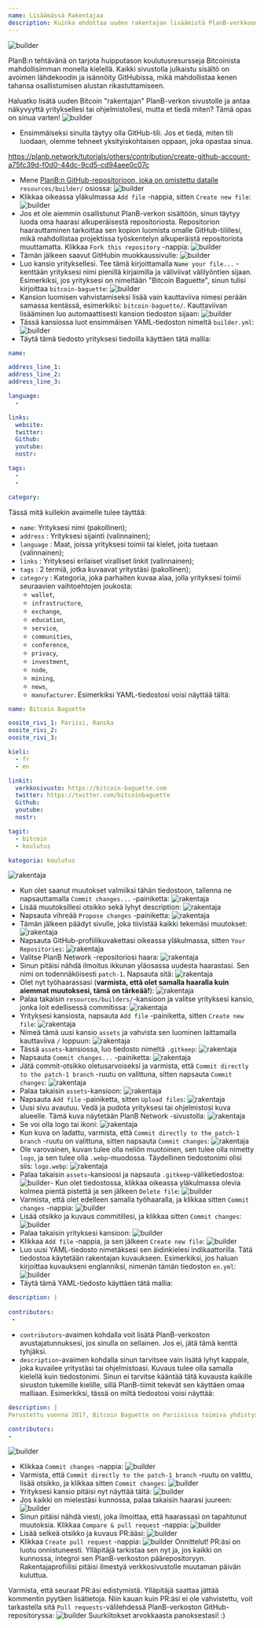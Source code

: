 ```yaml
---
name: Lisäämässä Rakentajaa
description: Kuinka ehdottaa uuden rakentajan lisäämistä PlanB-verkkoon?
---
```

![builder](assets/cover.webp)

PlanB:n tehtävänä on tarjota huipputason koulutusresursseja Bitcoinista mahdollisimman monella kielellä. Kaikki sivustolla julkaistu sisältö on avoimen lähdekoodin ja isännöity GitHubissa, mikä mahdollistaa kenen tahansa osallistumisen alustan rikastuttamiseen.

Haluatko lisätä uuden Bitcoin "rakentajan" PlanB-verkon sivustolle ja antaa näkyvyyttä yrityksellesi tai ohjelmistollesi, mutta et tiedä miten? Tämä opas on sinua varten!
![builder](assets/01.webp)
- Ensimmäiseksi sinulla täytyy olla GitHub-tili. Jos et tiedä, miten tili luodaan, olemme tehneet yksityiskohtaisen oppaan, joka opastaa sinua.

https://planb.network/tutorials/others/contribution/create-github-account-a75fc39d-f0d0-44dc-9cd5-cd94aee0c07c


- Mene [PlanB:n GitHub-repositorioon, joka on omistettu datalle](https://github.com/PlanB-Network/bitcoin-educational-content/tree/dev/resources/builders) `resources/builder/` osiossa:
![builder](assets/02.webp)
- Klikkaa oikeassa yläkulmassa `Add file` -nappia, sitten `Create new file`:
![builder](assets/03.webp)
- Jos et ole aiemmin osallistunut PlanB-verkon sisältöön, sinun täytyy luoda oma haarasi alkuperäisestä repositoriosta. Repositorion haarauttaminen tarkoittaa sen kopion luomista omalle GitHub-tilillesi, mikä mahdollistaa projektissa työskentelyn alkuperäistä repositoriota muuttamatta. Klikkaa `Fork this repository` -nappia:
![builder](assets/04.webp)
- Tämän jälkeen saavut GitHubin muokkaussivulle:
![builder](assets/05.webp)
- Luo kansio yrityksellesi. Tee tämä kirjoittamalla `Name your file...` -kenttään yrityksesi nimi pienillä kirjaimilla ja väliviivat välilyöntien sijaan. Esimerkiksi, jos yrityksesi on nimeltään "Bitcoin Baguette", sinun tulisi kirjoittaa `bitcoin-baguette`:
![builder](assets/06.webp)
- Kansion luomisen vahvistamiseksi lisää vain kauttaviiva nimesi perään samassa kentässä, esimerkiksi: `bitcoin-baguette/`. Kauttaviivan lisääminen luo automaattisesti kansion tiedoston sijaan:
![builder](assets/07.webp)
- Tässä kansiossa luot ensimmäisen YAML-tiedoston nimeltä `builder.yml`:
![builder](assets/08.webp)
- Täytä tämä tiedosto yrityksesi tiedoilla käyttäen tätä mallia:

```yaml
name:

address_line_1:
address_line_2:
address_line_3: 

language:
  - 

links:
  website:
  twitter:
  Github:
  youtube:
  nostr:

tags:
  - 
  - 

category:
```

Tässä mitä kullekin avaimelle tulee täyttää:
- `name`: Yrityksesi nimi (pakollinen);
- `address` : Yrityksesi sijainti (valinnainen);
- `language` : Maat, joissa yrityksesi toimii tai kielet, joita tuetaan (valinnainen);
- `links` : Yrityksesi erilaiset viralliset linkit (valinnainen);
- `tags` : 2 termiä, jotka kuvaavat yritystäsi (pakollinen);
- `category` : Kategoria, joka parhaiten kuvaa alaa, jolla yrityksesi toimii seuraavien vaihtoehtojen joukosta:
	- `wallet`,
	- `infrastructure`,
	- `exchange`,
	- `education`,
	- `service`,
	- `communities`,
	- `conference`,
	- `privacy`,
	- `investment`,
	- `node`,
	- `mining`,
	- `news`,
	- `manufacturer`.
Esimerkiksi YAML-tiedostosi voisi näyttää tältä:
```yaml
name: Bitcoin Baguette

osoite_rivi_1: Pariisi, Ranska
osoite_rivi_2:
osoite_rivi_3:

kieli:
  - fr
  - en

linkit:
  verkkosivusto: https://bitcoin-baguette.com
  twitter: https://twitter.com/bitcoinbaguette
  Github:
  youtube:
  nostr:

tagit:
  - bitcoin
  - koulutus

kategoria: koulutus
```

![rakentaja](assets/09.webp)
- Kun olet saanut muutokset valmiiksi tähän tiedostoon, tallenna ne napsauttamalla `Commit changes...` -painiketta:
![rakentaja](assets/10.webp)
- Lisää muutoksillesi otsikko sekä lyhyt description:
![rakentaja](assets/11.webp)
- Napsauta vihreää `Propose changes` -painiketta:
![rakentaja](assets/12.webp)
- Tämän jälkeen päädyt sivulle, joka tiivistää kaikki tekemäsi muutokset:
![rakentaja](assets/13.webp)
- Napsauta GitHub-profiilikuvakettasi oikeassa yläkulmassa, sitten `Your Repositories`:
![rakentaja](assets/14.webp)
- Valitse PlanB Network -repositoriosi haara:
![rakentaja](assets/15.webp)
- Sinun pitäisi nähdä ilmoitus ikkunan yläosassa uudesta haarastasi. Sen nimi on todennäköisesti `patch-1`. Napsauta sitä:
![rakentaja](assets/16.webp)
- Olet nyt työhaarassasi (**varmista, että olet samalla haaralla kuin aiemmat muutoksesi, tämä on tärkeää!**):
![rakentaja](assets/17.webp)
- Palaa takaisin `resources/builders/`-kansioon ja valitse yrityksesi kansio, jonka loit edellisessä commitissa:
![rakentaja](assets/18.webp)
- Yrityksesi kansiosta, napsauta `Add file` -painiketta, sitten `Create new file`:
![rakentaja](assets/19.webp)
- Nimeä tämä uusi kansio `assets` ja vahvista sen luominen laittamalla kauttaviiva `/` loppuun:
![rakentaja](assets/20.webp)
- Tässä `assets`-kansiossa, luo tiedosto nimeltä `.gitkeep`:
![rakentaja](assets/21.webp)
- Napsauta `Commit changes...` -painiketta:
![rakentaja](assets/22.webp)
- Jätä commit-otsikko oletusarvoiseksi ja varmista, että `Commit directly to the patch-1 branch` -ruutu on valittuna, sitten napsauta `Commit changes`:
![rakentaja](assets/23.webp)
- Palaa takaisin `assets`-kansioon:
![rakentaja](assets/24.webp)
- Napsauta `Add file` -painiketta, sitten `Upload files`:
![rakentaja](assets/25.webp)
- Uusi sivu avautuu. Vedä ja pudota yrityksesi tai ohjelmistosi kuva alueelle. Tämä kuva näytetään PlanB Network -sivustolla:
![rakentaja](assets/26.webp)
- Se voi olla logo tai ikoni:
![rakentaja](assets/27.webp)
- Kun kuva on ladattu, varmista, että `Commit directly to the patch-1 branch` -ruutu on valittuna, sitten napsauta `Commit changes`:
![rakentaja](assets/28.webp)
- Ole varovainen, kuvan tulee olla neliön muotoinen, sen tulee olla nimetty `logo`, ja sen tulee olla `.webp`-muodossa. Täydellinen tiedostonimi olisi siis: `logo.webp`:
![rakentaja](assets/29.webp)
- Palaa takaisin `assets`-kansioosi ja napsauta `.gitkeep`-väliketiedostoa:
![builder](assets/30.webp)- Kun olet tiedostossa, klikkaa oikeassa yläkulmassa olevia kolmea pientä pistettä ja sen jälkeen `Delete file`:
![builder](assets/31.webp)
- Varmista, että olet edelleen samalla työhaaralla, ja klikkaa sitten `Commit changes` -nappia:
![builder](assets/32.webp)
- Lisää otsikko ja kuvaus commitillesi, ja klikkaa sitten `Commit changes`:
![builder](assets/33.webp)
- Palaa takaisin yrityksesi kansioon:
![builder](assets/34.webp)
- Klikkaa `Add file` -nappia, ja sen jälkeen `Create new file`:
![builder](assets/35.webp)
- Luo uusi YAML-tiedosto nimetäksesi sen äidinkielesi indikaattorilla. Tätä tiedostoa käytetään rakentajan kuvaukseen. Esimerkiksi, jos haluan kirjoittaa kuvaukseni englanniksi, nimenän tämän tiedoston `en.yml`:
![builder](assets/36.webp)
- Täytä tämä YAML-tiedosto käyttäen tätä mallia:
```yaml
description: |
 
contributors:
 - 
```

- `contributors`-avaimen kohdalla voit lisätä PlanB-verkoston avustajatunnuksesi, jos sinulla on sellainen. Jos ei, jätä tämä kenttä tyhjäksi.
- `description`-avaimen kohdalla sinun tarvitsee vain lisätä lyhyt kappale, joka kuvailee yritystäsi tai ohjelmistoasi. Kuvaus tulee olla samalla kielellä kuin tiedostonimi. Sinun ei tarvitse kääntää tätä kuvausta kaikille sivuston tukemille kielille, sillä PlanB-tiimit tekevät sen käyttäen omaa malliaan. Esimerkiksi, tässä on miltä tiedostosi voisi näyttää:
```yaml
description: |
Perustettu vuonna 2017, Bitcoin Baguette on Pariisissa toimiva yhdistys, joka on omistautunut järjestämään Bitcoin-tapaamisia ja teknisiä työpajoja. Tuomme yhteen innostuneita, asiantuntijoita ja uteliaita mieliä tutkimaan ja keskustelemaan Bitcoin-teknologian monimutkaisuuksista. Tapahtumamme tarjoavat alustan tiedon jakamiselle, verkostoitumiselle ja syvemmän ymmärryksen saavuttamiselle Bitcoinin sisäisestä toiminnasta. Liity meihin Bitcoin Baguetten pariin ollaksesi osa Pariisin Bitcoin-yhteisöä ja pysyäksesi ajan tasalla alan viimeisimmistä edistysaskeleista.

contributors:
- 
```
![builder](assets/37.webp)
- Klikkaa `Commit changes` -nappia:
![builder](assets/38.webp)
- Varmista, että `Commit directly to the patch-1 branch` -ruutu on valittu, lisää otsikko, ja klikkaa sitten `Commit changes`:
![builder](assets/39.webp)
- Yrityksesi kansio pitäisi nyt näyttää tältä:
![builder](assets/40.webp)
- Jos kaikki on mielestäsi kunnossa, palaa takaisin haarasi juureen:
![builder](assets/41.webp)
- Sinun pitäisi nähdä viesti, joka ilmoittaa, että haarassasi on tapahtunut muutoksia. Klikkaa `Compare & pull request` -nappia:
![builder](assets/42.webp)
- Lisää selkeä otsikko ja kuvaus PR:ääsi:
![builder](assets/43.webp)
- Klikkaa `Create pull request` -nappia:
![builder](assets/44.webp)
Onnittelut! PR:äsi on luotu onnistuneesti. Ylläpitäjä tarkistaa sen nyt ja, jos kaikki on kunnossa, integroi sen PlanB-verkoston päärepositoryyn. Rakentajaprofiilisi pitäisi ilmestyä verkkosivustolle muutaman päivän kuluttua.

Varmista, että seuraat PR:äsi edistymistä. Ylläpitäjä saattaa jättää kommentin pyytäen lisätietoja. Niin kauan kuin PR:äsi ei ole vahvistettu, voit tarkastella sitä `Pull requests`-välilehdessä PlanB-verkoston GitHub-repositoryssa:
![builder](assets/45.webp)
Suurkiitokset arvokkaasta panoksestasi! :)

